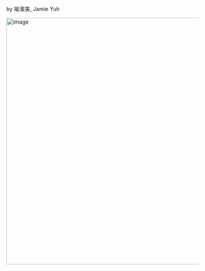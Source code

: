 by 喻潔美, Jamie Yuh

<img width="648" alt="image" src="https://github.com/user-attachments/assets/5a0506aa-ae9e-44ff-8e27-f30bb32ee452" />
